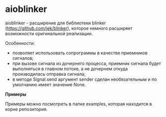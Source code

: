 aioblinker
==========
aioblinker - расширение для библиотеки blinker (https://github.com/jek/blinker),
которое немного расширяет возможности оригинальной реализации.

Особенности:

- позволяет использовать сопрограммы в качестве приемников сигналов;
- при вызове сигнала из дочернего процесса, приемник сигнала будет выполняться
в главном потоке, а не дочернем откуда производилась отправка сигнала;
- в методе Signal.send аргумент sender сделан необязательным и по умолчанию 
имеет значение None.

**Примеры**

Примеры можно посмотреть в папке examples, которая находится в корне 
репозитория.